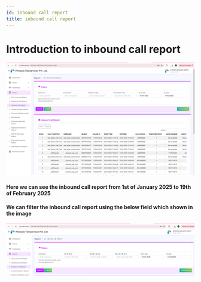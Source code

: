 ```yaml
---
id: inbound call report
title: inbound call report
---
```


# Introduction to inbound call report
<!-- # Inbound  Call Report -->

![Inbound](images/inbound1.png)

#### Here we can see the inbound call report from 1st of January 2025 to 19th of February 2025

#### We can filter the inbound call report using the below field which shown in the image 

![Inbound](images/inbound2.png)

